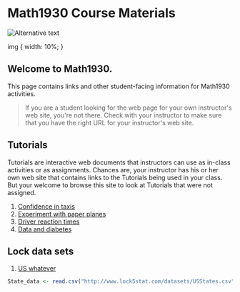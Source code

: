 # Math1930 Course Materials

![Alternative text](https://www.ntcmn.edu/directory/wp-content/uploads/sites/51/2017/09/18NTC_Lawrence_Vettleson.jpg)

img {
  width: 10%;
}
<src img = "https://www.ntcmn.edu/directory/wp-content/uploads/sites/51/2017/09/18NTC_Lawrence_Vettleson.jpg">

## Welcome to Math1930. 

This page contains links and other student-facing information for Math1930 activities.

> If you are a student looking for the web page for your own instructor's web site, you're not there. Check with your instructor to make sure that you have the right URL for your instructor's web site.

## Tutorials

Tutorials are interactive web documents that instructors can use as in-class activities or as assignments. Chances are, your instructor has his or her own web site that contains links to the Tutorials being used in your class. But your welcome to browse this site to look at Tutorials that were not assigned.

1. [Confidence in taxis](https://dtkaplan.shinyapps.io/Confidence_in_Taxis/)
2. [Experiment with paper planes](https://dtkaplan.shinyapps.io/Paper_planes/)
3. [Driver reaction times](http://dtkaplan.shinyapps.io/Traffic_signs)
4. [Data and diabetes](https://dtkaplan.shinyapps.io/Diabetes/)

## Lock data sets

1. [US whatever](http://www.lock5stat.com/datasets/USStates.csv)

```r
State_data <- read.csv("http://www.lock5stat.com/datasets/USStates.csv")
```
